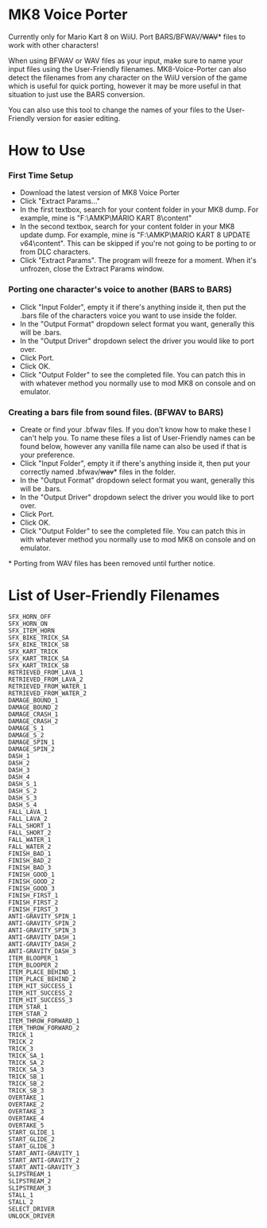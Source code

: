 # MK8 Voice Porter
Currently only for Mario Kart 8 on WiiU. Port BARS/BFWAV/~~WAV~~* files to work with other characters!

When using BFWAV or WAV files as your input, make sure to name your input files using the User-Friendly filenames.
MK8-Voice-Porter can also detect the filenames from any character on the WiiU version of the game 
which is useful for quick porting, however it may be more useful in that situation to just use 
the BARS conversion.

You can also use this tool to change the names of your files to the User-Friendly version for easier editing.

# How to Use
### First Time Setup
- Download the latest version of MK8 Voice Porter
- Click "Extract Params..."
- In the first textbox, search for your content folder in your MK8 dump. For example, mine is "F:\AMKP\MARIO KART 8\content\"
- In the second textbox, search for your content folder in your MK8 update dump. For example, mine is "F:\AMKP\MARIO KART 8 UPDATE v64\content\". This can be skipped if you're not going to be porting to or from DLC characters.
- Click "Extract Params". The program will freeze for a moment. When it's unfrozen, close the Extract Params window.

### Porting one character's voice to another (BARS to BARS)
- Click "Input Folder", empty it if there's anything inside it, then put the .bars file of the characters voice you want to use inside the folder.
- In the "Output Format" dropdown select format you want, generally this will be .bars.
- In the "Output Driver" dropdown select the driver you would like to port over.
- Click Port.
- Click OK.
- Click "Output Folder" to see the completed file. You can patch this in with whatever method you normally use to mod MK8 on console and on emulator.

### Creating a bars file from sound files. (BFWAV to BARS)
- Create or find your .bfwav files. If you don't know how to make these I can't help you. To name these files a list of User-Friendly names can be found below, however any vanilla file name can also be used if that is your preference.
- Click "Input Folder", empty it if there's anything inside it, then put your correctly named .bfwav/~~wav~~* files in the folder. 
- In the "Output Format" dropdown select format you want, generally this will be .bars.
- In the "Output Driver" dropdown select the driver you would like to port over.
- Click Port.
- Click OK.
- Click "Output Folder" to see the completed file. You can patch this in with whatever method you normally use to mod MK8 on console and on emulator.

\* Porting from WAV files has been removed until further notice.

# List of User-Friendly Filenames
```
SFX_HORN_OFF
SFX_HORN_ON
SFX_ITEM_HORN
SFX_BIKE_TRICK_SA
SFX_BIKE_TRICK_SB
SFX_KART_TRICK
SFX_KART_TRICK_SA
SFX_KART_TRICK_SB
RETRIEVED_FROM_LAVA_1
RETRIEVED_FROM_LAVA_2
RETRIEVED_FROM_WATER_1
RETRIEVED_FROM_WATER_2
DAMAGE_BOUND_1
DAMAGE_BOUND_2
DAMAGE_CRASH_1
DAMAGE_CRASH_2
DAMAGE_S_1
DAMAGE_S_2
DAMAGE_SPIN_1
DAMAGE_SPIN_2
DASH_1
DASH_2
DASH_3
DASH_4
DASH_S_1
DASH_S_2
DASH_S_3
DASH_S_4
FALL_LAVA_1
FALL_LAVA_2
FALL_SHORT_1
FALL_SHORT_2
FALL_WATER_1
FALL_WATER_2
FINISH_BAD_1
FINISH_BAD_2
FINISH_BAD_3
FINISH_GOOD_1
FINISH_GOOD_2
FINISH_GOOD_3
FINISH_FIRST_1
FINISH_FIRST_2
FINISH_FIRST_3
ANTI-GRAVITY_SPIN_1
ANTI-GRAVITY_SPIN_2
ANTI-GRAVITY_SPIN_3
ANTI-GRAVITY_DASH_1
ANTI-GRAVITY_DASH_2
ANTI-GRAVITY_DASH_3
ITEM_BLOOPER_1
ITEM_BLOOPER_2
ITEM_PLACE_BEHIND_1
ITEM_PLACE_BEHIND_2
ITEM_HIT_SUCCESS_1
ITEM_HIT_SUCCESS_2
ITEM_HIT_SUCCESS_3
ITEM_STAR_1
ITEM_STAR_2
ITEM_THROW_FORWARD_1
ITEM_THROW_FORWARD_2
TRICK_1
TRICK_2
TRICK_3
TRICK_SA_1
TRICK_SA_2
TRICK_SA_3
TRICK_SB_1
TRICK_SB_2
TRICK_SB_3
OVERTAKE_1
OVERTAKE_2
OVERTAKE_3
OVERTAKE_4
OVERTAKE_5
START_GLIDE_1
START_GLIDE_2
START_GLIDE_3
START_ANTI-GRAVITY_1
START_ANTI-GRAVITY_2
START_ANTI-GRAVITY_3
SLIPSTREAM_1
SLIPSTREAM_2
SLIPSTREAM_3
STALL_1
STALL_2
SELECT_DRIVER
UNLOCK_DRIVER
```
